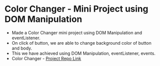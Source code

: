 <h1>Color Changer - Mini Project using DOM Manipulation</h1>

- Made a Color Changer mini project using DOM Manipulation and eventListener.
- On click of button, we are able to change background color of button and body.
- This we have achieved using DOM Manipulation, eventListener, events.
- Color Changer - [Project Repo Link](https://github.com/MadhavSahi/FullStack-JavaScript-2022-23/tree/main/Class-16%2C17-DOM_21%2C22-Jan_23/DOM-practice "Project Repo Link")
